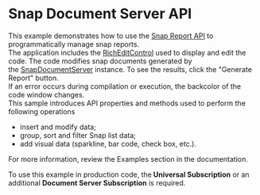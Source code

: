 # Snap Document Server API


This example demonstrates how to use the <a href="https://documentation.devexpress.com/#DocumentServer/CustomDocument15188">Snap Report API</a> to programmatically manage snap reports.<br>The application includes the <a href="https://documentation.devexpress.com/#WindowsForms/CustomDocument6975">RichEditControl</a> used to display and edit the code. The code modifies snap documents generated by the <a href="https://documentation.devexpress.com/#DocumentServer/clsDevExpressSnapSnapDocumentServertopic">SnapDocumentServer</a> instance. To see the results, click the "Generate Report" button. <br>If an error occurs during compilation or execution, the backcolor of the code window changes.<br>This sample introduces API properties and methods used to perform the following operations

* insert and modify data;
* group, sort and filter Snap list data;
* add visual data (sparkline, bar code, check box, etc.).<br>
<p>For more information, review the Examples section in the documentation.</p>
<p>To use this example in production code, the<strong> Universal Subscription</strong> or an additional <strong>Document Server Subscription</strong> is required.</p>

<br/>


